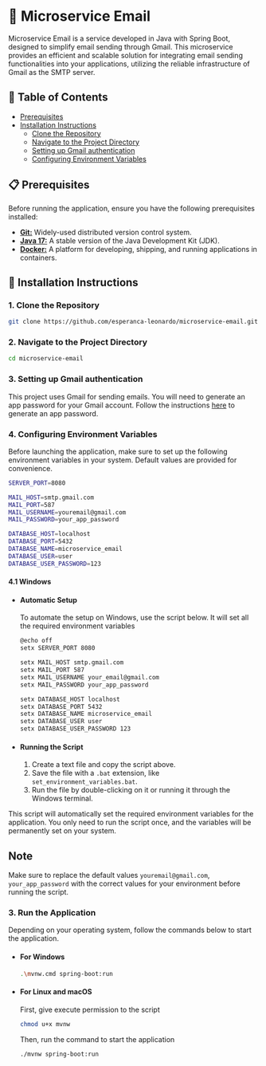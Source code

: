 # 📧 Microservice Email
Microservice Email is a service developed in Java with Spring Boot, designed to simplify email sending through Gmail. This microservice provides an efficient and scalable solution for integrating email sending functionalities into your applications, utilizing the reliable infrastructure of Gmail as the SMTP server.

## 📑 Table of Contents
- [Prerequisites](#-prerequisites)
- [Installation Instructions](#-installation-instructions)
  - [Clone the Repository](#1-clone-the-repository)
  - [Navigate to the Project Directory](#2-navigate-to-the-project-directory)
  - [Setting up Gmail authentication](#3-setting-up-gmail-authentication)
  - [Configuring Environment Variables](#4-configuring-environment-variables)

## 📋 Prerequisites
Before running the application, ensure you have the following prerequisites installed:
- [**Git:**](https://git-scm.com/) Widely-used distributed version control system.
- [**Java 17:**](https://www.oracle.com/java/technologies/javase/jdk17-archive-downloads.html) A stable version of the Java Development Kit (JDK).
- [**Docker:**](https://www.docker.com/) A platform for developing, shipping, and running applications in containers.

## 📝 Installation Instructions
### 1. Clone the Repository
```bash
git clone https://github.com/esperanca-leonardo/microservice-email.git
```

### 2. Navigate to the Project Directory
```bash
cd microservice-email
```

### 3. Setting up Gmail authentication
This project uses Gmail for sending emails. You will need to generate an app password for your Gmail account. Follow the instructions [here](https://support.google.com/accounts/answer/185833?hl=en) to generate an app password.

### 4. Configuring Environment Variables
Before launching the application, make sure to set up the following environment variables in your system. Default values are provided for convenience.
```bash
SERVER_PORT=8080

MAIL_HOST=smtp.gmail.com
MAIL_PORT=587
MAIL_USERNAME=youremail@gmail.com
MAIL_PASSWORD=your_app_password

DATABASE_HOST=localhost
DATABASE_PORT=5432
DATABASE_NAME=microservice_email
DATABASE_USER=user
DATABASE_USER_PASSWORD=123
```

#### 4.1 Windows
- #### Automatic Setup
  To automate the setup on Windows, use the script below. It will set all the required environment variables
  
  ```bash
  @echo off
  setx SERVER_PORT 8080
  
  setx MAIL_HOST smtp.gmail.com
  setx MAIL_PORT 587
  setx MAIL_USERNAME your_email@gmail.com
  setx MAIL_PASSWORD your_app_password
  
  setx DATABASE_HOST localhost
  setx DATABASE_PORT 5432
  setx DATABASE_NAME microservice_email
  setx DATABASE_USER user
  setx DATABASE_USER_PASSWORD 123
  ```

- #### Running the Script
  1. Create a text file and copy the script above.
  2. Save the file with a `.bat` extension, like `set_environment_variables.bat`.
  3. Run the file by double-clicking on it or running it through the Windows terminal.

This script will automatically set the required environment variables for the application. You only need to run the script once, and the variables will be permanently set on your system.

## Note
Make sure to replace the default values `youremail@gmail.com`, `your_app_password` with the correct values for your environment before running the script.

























### 3. Run the Application
Depending on your operating system, follow the commands below to start the application.

- #### For Windows
  
  ```bash
  .\mvnw.cmd spring-boot:run
  ```

- #### For Linux and macOS
  First, give execute permission to the script

  ```bash
  chmod u+x mvnw
  ```

  Then, run the command to start the application

  ```bash
  ./mvnw spring-boot:run
  ```
